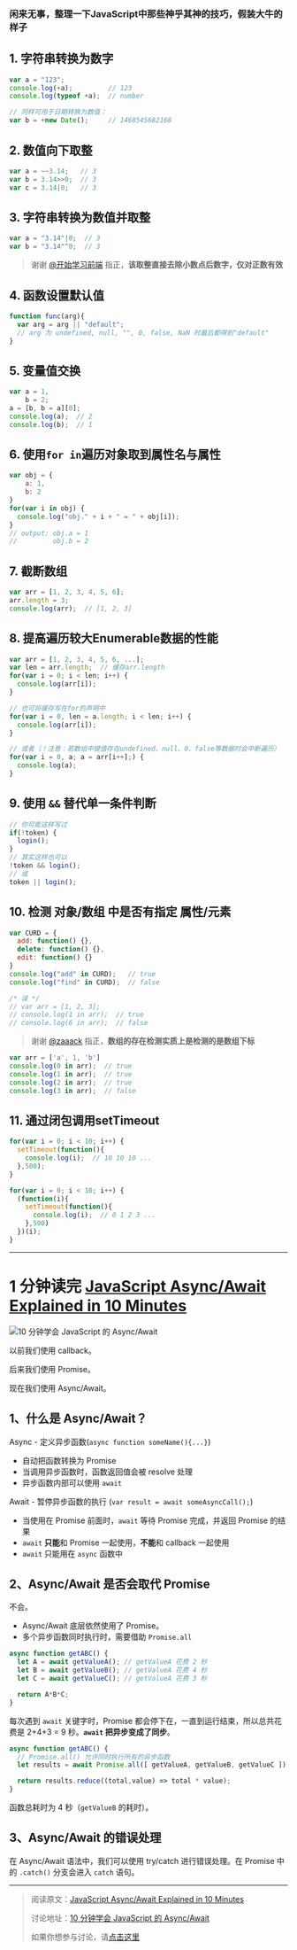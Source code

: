 ### **闲来无事，整理一下JavaScript中那些神乎其神的技巧，假装大牛的样子**

## 1. 字符串转换为数字


```js
var a = "123";
console.log(+a);         // 123
console.log(typeof +a);  // number

// 同样可用于日期转换为数值：
var b = +new Date();     // 1468545682168
```

## 2. 数值向下取整


```js
var a = ~~3.14;   // 3
var b = 3.14>>0;  // 3
var c = 3.14|0;   // 3
```

## 3. 字符串转换为数值并取整<!-- more -->


```js
var a = "3.14"|0;  // 3
var b = "3.14"^0;  // 3
```

> 谢谢 [@开始学习前端](https://segmentfault.com/u/kaishixuexiqianduan) 指正，**该取整直接去除小数点后数字，仅对正数有效**

## 4. 函数设置默认值


```js
function func(arg){
  var arg = arg || "default"; 
  // arg 为 undefined, null, "", 0, false, NaN 时最后都得到"default"
}
```

## 5. 变量值交换


```js
var a = 1,
    b = 2;
a = [b, b = a][0];
console.log(a);  // 2
console.log(b);  // 1
```

## 6. 使用`for in`遍历对象取到属性名与属性


```js
var obj = {
    a: 1,
    b: 2
}
for(var i in obj) {
  console.log("obj." + i + " = " + obj[i]);
}
// output: obj.a = 1
//         obj.b = 2
```

## 7. 截断数组


```js
var arr = [1, 2, 3, 4, 5, 6];
arr.length = 3;
console.log(arr);  // [1, 2, 3]
```

## 8. 提高遍历较大Enumerable数据的性能


```js
var arr = [1, 2, 3, 4, 5, 6, ...];
var len = arr.length;  // 缓存arr.length
for(var i = 0; i < len; i++) {
  console.log(arr[i]);
}

// 也可将缓存写在for的声明中
for(var i = 0, len = a.length; i < len; i++) {
  console.log(arr[i]);
}

// 或者（！注意：若数组中键值存在undefined、null、0、false等数据时会中断遍历）
for(var i = 0, a; a = arr[i++];) {
  console.log(a);
}
```

## 9. 使用 `&&` 替代单一条件判断


```js
// 你可能这样写过
if(!token) {
  login();
}
// 其实这样也可以
!token && login();
// 或
token || login();
```

## 10. 检测 对象/数组 中是否有指定 属性/元素


```js
var CURD = {
  add: function() {},
  delete: function() {},
  edit: function() {}
}
console.log("add" in CURD);   // true
console.log("find" in CURD);  // false

/* 误 */
// var arr = [1, 2, 3];
// console.log(1 in arr);  // true
// console.log(6 in arr);  // false
```

> 谢谢 [@zaaack](https://segmentfault.com/u/zaaack) 指正，**数组的存在检测实质上是检测的是数组下标**

```js
var arr = ['a', 1, 'b']
console.log(0 in arr);  // true
console.log(1 in arr);  // true
console.log(2 in arr);  // true
console.log(3 in arr);  // false
```

## 11. 通过闭包调用setTimeout

```js
for(var i = 0; i < 10; i++) {
  setTimeout(function(){
    console.log(i);  // 10 10 10 ...
  },500);
}

for(var i = 0; i < 10; i++) {
  (function(i){
    setTimeout(function(){
      console.log(i);  // 0 1 2 3 ...
    },500)
  })(i);
}
```

-----------------------------------------------------------------

# 1 分钟读完 [JavaScript Async/Await Explained in 10 Minutes](https://tutorialzine.com/2017/07/javascript-async-await-explained)

![10 分钟学会 JavaScript 的 Async/Await](https://segmentfault.com/img/bVXJt5?w=1856&h=957 "10 分钟学会 JavaScript 的 Async/Await")

以前我们使用 callback。

后来我们使用 Promise。

现在我们使用 Async/Await。

## 1、什么是 Async/Await？

Async - 定义异步函数(`async function someName(){...}`)

* 自动把函数转换为 Promise
* 当调用异步函数时，函数返回值会被 resolve 处理
* 异步函数内部可以使用 `await`

Await - 暂停异步函数的执行 (`var result = await someAsyncCall();`)

* 当使用在 Promise 前面时，`await` 等待 Promise 完成，并返回 Promise 的结果
* `await` **只能**和 Promise 一起使用，**不能**和 callback 一起使用
* `await` 只能用在 `async` 函数中

## 2、Async/Await 是否会取代 Promise

不会。

* Async/Await 底层依然使用了 Promise。
* 多个异步函数同时执行时，需要借助 `Promise.all`


```javascript
async function getABC() {
  let A = await getValueA(); // getValueA 花费 2 秒
  let B = await getValueB(); // getValueA 花费 4 秒
  let C = await getValueC(); // getValueA 花费 3 秒

  return A*B*C;
}
```

每次遇到 `await` 关键字时，Promise 都会停下在，一直到运行结束，所以总共花费是 2+4+3 = 9 秒。**`await` 把异步变成了同步**。


```javascript
async function getABC() {
  // Promise.all() 允许同时执行所有的异步函数
  let results = await Promise.all([ getValueA, getValueB, getValueC ]); 

  return results.reduce((total,value) => total * value);
}
```

函数总耗时为 4 秒（`getValueB` 的耗时）。

## 3、Async/Await 的错误处理

在 Async/Await 语法中，我们可以使用 try/catch 进行错误处理。在 Promise 中的 `.catch()` 分支会进入 `catch` 语句。

---

> 阅读原文：[JavaScript Async/Await Explained in 10 Minutes](https://tutorialzine.com/2017/07/javascript-async-await-explained)
>
> 讨论地址：[10 分钟学会 JavaScript 的 Async/Await](https://github.com/dev-reading/fe/issues/3)
>
> 如果你想参与讨论，请[点击这里](https://github.com/dev-reading/fe)